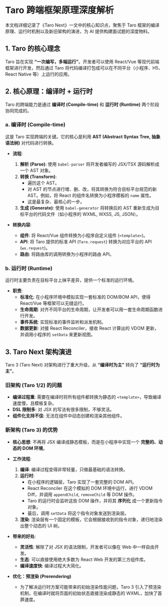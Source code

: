 # Taro 跨端框架原理深度解析

本文档详细记录了《Taro Next》一文中的核心知识点，聚焦于 Taro 框架的编译原理、运行时机制以及新旧架构的演进，为 AI 提供构建面试题的深度物料。

## 1. Taro 的核心理念

Taro 旨在实现 **“一次编写，多端运行”**。开发者可以使用 React/Vue 等现代前端框架进行开发，然后通过 Taro 将代码编译打包成可以在不同平台（小程序、H5、React Native 等）上运行的应用。

## 2. 核心原理：编译时 + 运行时

Taro 的跨端能力是通过 **编译时 (Compile-time)** 和 **运行时 (Runtime)** 两个阶段协同完成的。

### a. 编译时 (Compile-time)

这是 Taro 实现跨端的关键。它的核心是利用 **AST (Abstract Syntax Tree, 抽象语法树)** 对代码进行转换。

- **流程**:
    1.  **解析 (Parse)**: 使用 `babel-parser` 将开发者编写的 JSX/TSX 源码解析成一个 AST 对象。
    2.  **转换 (Transform)**:
        - 遍历这个 AST。
        - 对 AST 的节点进行增、删、改，将其转换为符合目标平台规范的新 AST。例如，将 React 的组件名转换为小程序模板的 `name` 属性。
        - 这是最复杂、最核心的一步。
    3.  **生成 (Generate)**: 使用 `babel-generator` 将转换后的 AST 重新生成为目标平台的代码文件（如小程序的 WXML, WXSS, JS, JSON）。

- **转换内容**:
    - **组件**: 将 React/Vue 组件转换为小程序自定义组件 (`<template>`)。
    - **API**: 将 Taro 提供的标准 API (`Taro.request`) 转换为对应平台的 API (`wx.request`)。
    - **路由**: 将路由库的调用转换为小程序的路由 API。

### b. 运行时 (Runtime)

运行时主要负责在目标平台上抹平差异，提供一个标准的运行环境。

- **职责**:
    - **标准化**: 在小程序环境中模拟实现一套标准的 DOM/BOM API，使得 React/Vue 等框架可以无缝运行。
    - **生命周期**: 对齐不同平台的生命周期，让开发者可以用一套生命周期函数进行开发。
    - **事件系统**: 实现标准的事件监听和派发机制。
    - **数据更新**: 对接 React Reconciler，接收 React 计算出的 VDOM 更新，并调用小程序的 `setData` 来更新视图。

## 3. Taro Next 架构演进

Taro 3 (Taro Next) 对架构进行了重大升级，从 **“编译时为主”** 转向了 **“运行时为主”**。

### 旧架构 (Taro 1/2) 的问题

- **编译过程重**: 需要在编译时将所有组件都转换为静态的 `<template>`，导致编译速度慢，且模板复杂。
- **DSL 限制多**: 对 JSX 的写法有很多限制，不够灵活。
- **组件化支持不佳**: 无法在组件中动态创建和渲染其他组件。

### 新架构 (Taro 3) 的优势

- **核心思想**: 不再将 JSX 编译成静态模板，而是在小程序中实现一个 **完整的、动态的 DOM 环境**。
- **工作流程**:
    1.  **编译**: 编译过程变得非常轻量，只做最基础的语法转换。
    2.  **运行时**:
        - 在小程序的逻辑层，Taro 实现了一套完整的 DOM API。
        - React Reconciler 在这个模拟的 DOM 环境中运行，进行 VDOM Diff，并调用 `appendChild`, `removeChild` 等 DOM 操作。
        - Taro 的运行时会监听这些 DOM 操作，并将其 **序列化** 成一个更新指令对象。
        - 最后，调用 `setData` 将这个指令对象发送到渲染层。
    3.  **渲染**: 渲染层有一个固定的模板，它会根据接收到的指令对象，递归地渲染出整个动态的 UI 树。

- **带来的好处**:
    - **灵活性**: 解除了对 JSX 的语法限制，开发者可以像在 Web 中一样自由开发。
    - **生态**: 可以直接使用绝大多数为 React Web 开发的第三方组件库。
    - **编译速度快**: 编译过程大大简化。

- **优化：预渲染 (Prerendering)**
    - 为了解决运行时方案可能带来的初始渲染性能问题，Taro 3 引入了预渲染机制，在编译时就将页面的初始状态直接渲染成静态的 WXML，加快了首屏速度。
